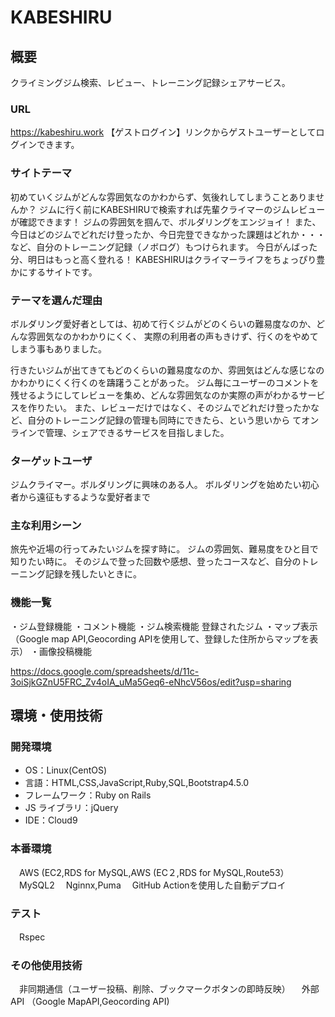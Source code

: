 # KABESHIRU

## 概要

クライミングジム検索、レビュー、トレーニング記録シェアサービス。

### URL
https://kabeshiru.work
【ゲストログイン】リンクからゲストユーザーとしてログインできます。

### サイトテーマ
初めていくジムがどんな雰囲気なのかわからず、気後れしてしまうことありませんか？
ジムに行く前にKABESHIRUで検索すれば先輩クライマーのジムレビューが確認できます！
ジムの雰囲気を掴んで、ボルダリングをエンジョイ！
また、今日はどのジムでどれだけ登ったか、今日完登できなかった課題はどれか・・・
など、自分のトレーニング記録（ノボログ）もつけられます。
今日がんばった分、明日はもっと高く登れる！
KABESHIRUはクライマーライフをちょっぴり豊かにするサイトです。

### テーマを選んだ理由
ボルダリング愛好者としては、初めて行くジムがどのくらいの難易度なのか、どんな雰囲気なのかわかりにくく、
実際の利用者の声もきけず、行くのをやめてしまう事もありました。

行きたいジムが出てきてもどのくらいの難易度なのか、雰囲気はどんな感じなのかわかりにくく行くのを躊躇うことがあった。
ジム毎にユーザーのコメントを残せるようにしてレビューを集め、どんな雰囲気なのか実際の声がわかるサービスを作りたい。
また、レビューだけではなく、そのジムでどれだけ登ったかなど、自分のトレーニング記録の管理も同時にできたら、という思いから
てオンラインで管理、シェアできるサービスを目指しました。

### ターゲットユーザ

ジムクライマー。ボルダリングに興味のある人。
ボルダリングを始めたい初心者から遠征もするような愛好者まで

### 主な利用シーン

旅先や近場の行ってみたいジムを探す時に。
ジムの雰囲気、難易度をひと目で知りたい時に。
そのジムで登った回数や感想、登ったコースなど、自分のトレーニング記録を残したいときに。

### 機能一覧

・ジム登録機能
・コメント機能
・ジム検索機能
    登録されたジム
・マップ表示（Google map API,Geocording APIを使用して、登録した住所からマップを表示）
・画像投稿機能

https://docs.google.com/spreadsheets/d/11c-3oiSjkGZnU5FRC_Zv4oIA_uMa5Geq6-eNhcV56os/edit?usp=sharing

## 環境・使用技術

### 開発環境

- OS：Linux(CentOS)
- 言語：HTML,CSS,JavaScript,Ruby,SQL,Bootstrap4.5.0
- フレームワーク：Ruby on Rails
- JS ライブラリ：jQuery
- IDE：Cloud9

### 本番環境

　AWS (EC2,RDS for MySQL,AWS (EC２,RDS for MySQL,Route53）
　MySQL2
　Nginnx,Puma
　GitHub Actionを使用した自動デプロイ
### テスト

　Rspec
 
### その他使用技術

　非同期通信（ユーザー投稿、削除、ブックマークボタンの即時反映）
　外部API （Google MapAPI,Geocording API)
　
